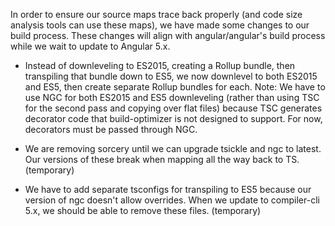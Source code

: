 In order to ensure our source maps trace back properly (and code
size analysis tools can use these maps), we have made some changes
to our build process. These changes will align with angular/angular's
build process while we wait to update to Angular 5.x.

- Instead of downleveling to ES2015, creating a Rollup bundle, then
  transpiling that bundle down to ES5, we now downlevel to both ES2015
  and ES5, then create separate Rollup bundles for each. Note: We have to
  use NGC for both ES2015 and ES5 downleveling (rather than using TSC for
  the second pass and copying over flat files) because TSC generates
  decorator code that build-optimizer is not designed to support. For now,
  decorators must be passed through NGC.

- We are removing sorcery until we can upgrade tsickle and ngc to latest.
  Our versions of these break when mapping all the way back to TS.
  (temporary)

- We have to add separate tsconfigs for transpiling to ES5 because our
  version of ngc doesn't allow overrides. When we update to compiler-cli
  5.x, we should be able to remove these files. (temporary)
